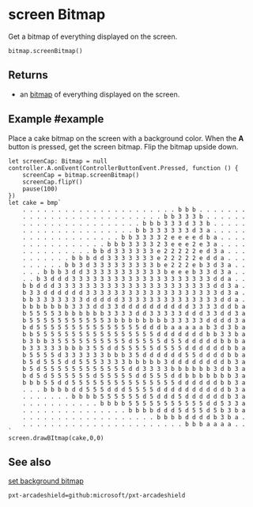 # screen Bitmap

Get a bitmap of everything displayed on the screen.

```sig
bitmap.screenBitmap()
```

## Returns

* an [bitmap](/types/bitmap) of everything displayed on the screen.

## Example #example

Place a cake bitmap on the screen with a background color. When the **A** button is pressed, get the screen bitmap. Flip the bitmap upside down.

```blocks
let screenCap: Bitmap = null
controller.A.onEvent(ControllerButtonEvent.Pressed, function () {
    screenCap = bitmap.screenBitmap()
    screenCap.flipY()
    pause(100)
})
let cake = bmp`
    . . . . . . . . . . . . . . . . . . . . . . b b b . . . . . . .
    . . . . . . . . . . . . . . . . . . . . b b 3 3 3 b . . . . . .
    . . . . . . . . . . . . . . . . . b b b 3 3 3 d 3 3 b . . . . .
    . . . . . . . . . . . . . . . . b b 3 3 3 3 3 3 d 3 a . . . . .
    . . . . . . . . . . . . . . b b 3 3 3 3 2 e e e e d b a . . . .
    . . . . . . . . . . . . b b b 3 3 3 3 2 3 e e e 2 e 3 a . . . .
    . . . . . . . . . . b b d 3 3 3 3 3 3 e 2 2 2 2 2 e d 3 a . . .
    . . . . . . . b b b d d 3 3 3 3 3 3 3 e 2 2 2 2 2 e d d a . . .
    . . . . . . b b 3 d 3 3 3 3 3 3 3 3 3 b e 2 2 2 e b 3 d 3 a . .
    . . . b b b 3 d d 3 3 3 3 3 3 3 3 3 3 3 b e e e b 3 3 d 3 a . .
    . . b 3 d d d 3 3 3 3 3 3 3 3 3 3 3 3 3 3 3 3 3 3 3 3 d d a . .
    b b d d d 3 3 3 3 3 3 3 3 3 3 3 3 3 3 3 3 3 3 3 3 3 3 d d 3 a .
    b 3 3 d d d d d d 3 3 3 3 3 3 3 3 3 3 3 3 3 3 3 3 3 3 3 d 3 a .
    b b 3 3 3 3 3 3 3 d d d d d 3 3 3 3 3 3 3 3 3 3 3 3 3 3 d d a .
    b b b b b b b 3 3 3 d d 3 3 d d d d d d d d d d 3 3 3 3 d d b a
    b 5 5 5 5 3 b b b b b b 3 3 3 3 d d 3 3 3 3 3 d d d 3 3 d d 3 a
    b 5 5 5 5 5 5 5 5 5 5 5 3 b b b b b b b b 3 3 3 3 3 d d d d 3 a
    b d 5 5 5 5 5 5 5 5 5 5 5 5 5 5 5 d d d b a a a a a b 3 d 3 b a
    b b 5 5 5 5 5 5 5 5 5 5 5 5 5 5 5 5 5 d d d d d d d b b 3 3 b a
    b 3 b b 3 5 5 5 5 5 5 5 5 5 5 d 5 5 5 5 d 5 5 d d d d d b b b a
    b 3 3 3 3 3 b b b 3 5 5 d d 5 5 5 5 5 d 5 5 5 d d d d d d b b a
    b 5 5 5 5 d 3 3 3 3 3 3 b b b 3 5 d d d d d d 5 5 d d d d b b a
    b 5 d 5 5 5 d d 5 5 5 3 3 3 3 b b b b b 3 d d d d d d d d b 3 a
    b 5 d 5 5 5 5 5 5 5 5 5 5 5 5 d d 3 3 3 3 b b b b b b 3 d b 3 a
    b d 5 d 5 5 5 5 5 5 d 5 5 5 5 5 d d 5 5 5 d d b b b b b b b 3 a
    b b b 5 5 d d 5 5 5 5 5 5 5 5 5 5 5 5 5 5 5 d d d d d d b b 3 a
    . . . b b b b d d 5 5 5 d d d 5 5 5 5 d d d d d d d d d d b 3 a
    . . . . . . . b b b b 5 5 5 5 5 5 d 5 d d d 5 d d d d d d b 3 a
    . . . . . . . . . . . b b b b 5 5 5 5 5 5 5 5 5 5 5 d d 5 3 3 a
    . . . . . . . . . . . . . . . b b b b d d d 5 d 5 5 d 5 b 3 b a
    . . . . . . . . . . . . . . . . . . . b b b b d d d d b 3 b a .
    . . . . . . . . . . . . . . . . . . . . . . . b b b a a a a . .
`
screen.drawBItmap(cake,0,0)
```

## See also

[set background bitmap](/reference/scene/set-background-bitmap)

```package
pxt-arcadeshield=github:microsoft/pxt-arcadeshield
```
